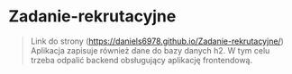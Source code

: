 # Zadanie-rekrutacyjne
>Link do strony (https://daniels6978.github.io/Zadanie-rekrutacyjne/)
>Aplikacja zapisuje również dane do bazy danych h2.
>W tym celu trzeba odpalić backend obsługujący aplikację frontendową.
